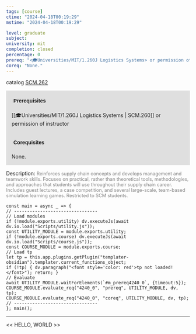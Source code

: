 ```yaml
---
tags: [course]
ctime: "2024-04-18T00:19:29"
mstime: "2024-04-18T00:19:29"

level: graduate
subject: 
university: mit
completion: closed
percentage: 0
prereq: "<🎓Universities/MIT/1.260J Logistics Systems> or permission of instructor"
coreq: "None."
---
```


catalog [SCM.262](http://student.mit.edu/catalog/mSCMa.html#SCM.262)

<span style="display: block; padding: 15px; background-color: rgb(100, 100, 100, 0.2);"><font id="m_prereq4240_0" style="display: block; font-family: Arial, sans-serif; font-weight: bold; padding: 5px">Prerequisites</font><br><span id="prereq4240_0">[[🎓Universities/MIT/1.260J Logistics Systems | SCM.260]] or permission of instructor</span></span>
<span style="display: block; padding: 15px; background-color: rgb(100, 100, 100, 0.2);"><font id="m_coreq4240_0" style="display: block; font-family: Arial, sans-serif; font-weight: bold; padding: 5px">Corequisites</font><br><span id="coreq4240_0">None.</span></span>

<font style="">Description:</font>
<font style="color: grey; font-size: 0.8rem;">Reinforces supply chain concepts and develops management and teamwork skills. Focuses on practical, rather than theoretical tools, methodologies, and approaches that students will use throughout their supply chain career. Includes guest lectures, a case competition, and several large-scale, team-based simulation learning games. Restricted to SCM students.</font>

```dataviewjs
const main = async _ => {
// --------------------------------
// Load modules
if (!module.exports.utility) dv.executeJs(await dv.io.load("Scripts/utility.js"));
const UTILITY_MODULE = module.exports.utility;
if (!module.exports.course) dv.executeJs(await dv.io.load("Scripts/course.js"));
const COURSE_MODULE = module.exports.course;
// Load tp
let tp = this.app.plugins.getPlugin("templater-obsidian").templater.current_functions_object;
if (!tp) { dv.paragraph("<font style='color: red'>tp not loaded!</font>"); return; }
// Evaluate
await UTILITY_MODULE.waitForElements(`#m_prereq4240_0`, {timeout:5});
COURSE_MODULE.evaluate_req("4240_0", "prereq", UTILITY_MODULE, dv, tp);
COURSE_MODULE.evaluate_req("4240_0", "coreq", UTILITY_MODULE, dv, tp);
// --------------------------------
}; main();
```

---

<< HELLO, WORLD >>
